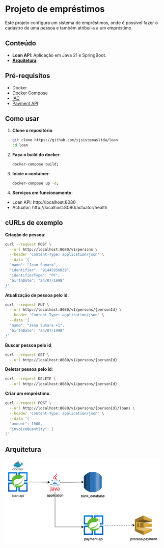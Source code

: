 # Projeto de empréstimos

Este projeto configura um sistema de empréstimos, onde é possível fazer o cadastro de uma pessoa e também atribuí-a a um empréstimo.

## Conteúdo

- **Loan API**: Aplicação em Java 21 e SpringBoot.
- [**Arquitetura**](#arquitetura)

## Pré-requisitos

- Docker
- Docker Compose
- [IAC](https://github.com/sjsistemasltda/bank_iac)
- [Payment API](https://github.com/sjsistemasltda/payment)

## Como usar

1. **Clone o repositório**:
   ```sh
   git clone https://github.com/sjsistemasltda/loan
   cd loan

2. **Faça o build do docker**:
    ```sh
    docker-compose build;

3. **Inicie o container**:
    ```sh
    docker-compose up -d;

4. **Serviços em funcionamento**:
- Loan API: http://localhost:8080
- Actuator: http://localhost:8080/actuator/health

## cURLs de exemplo

**Criação de pessoa**:
```sh
curl --request POST \
  --url http://localhost:8080/v1/persons \
  --header 'Content-Type: application/json' \
  --data '{
  "name": "Jean Sumara",
  "identifier": "91445956039",
  "identifierType": "PF",
  "birthDate": "24/07/1998"
}'
```

**Atualização de pessoa pelo id**:
```sh
curl --request PUT \
  --url http://localhost:8080/v1/persons/{personId} \
  --header 'Content-Type: application/json' \
  --data '{
  "name": "Jean Sumara +1",
  "birthDate": "24/07/1998"
}'
```

**Buscar pessoa pelo id**:
```sh
curl --request GET \
  --url http://localhost:8080/v1/persons/{personId}
```

**Deletar pessoa pelo id**:
```sh
curl --request DELETE \
  --url http://localhost:8080/v1/persons/{personId}
```

**Criar um empréstimo**:
```sh
curl --request POST \
  --url http://localhost:8080/v1/persons/{personId}/loans \
  --header 'Content-Type: application/json' \
  --data '{
  "amount": 1000,
  "invoiceQuantity": 1
}'
```
## Arquitetura
![](assets/loan_api.png)